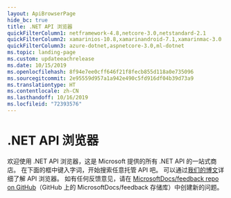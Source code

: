 ```yaml
---
layout: ApiBrowserPage
hide_bc: true
title: .NET API 浏览器
quickFilterColumn1: netframework-4.8,netcore-3.0,netstandard-2.1
quickFilterColumn2: xamarinios-10.8,xamarinandroid-7.1,xamarinmac-3.0
quickFilterColumn3: azure-dotnet,aspnetcore-3.0,ml-dotnet
ms.topic: landing-page
ms.custom: updateeachrelease
ms.date: 10/15/2019
ms.openlocfilehash: 8f94e7ee0cff646f21f8fecb855d118a0e735096
ms.sourcegitcommit: 2e95559d957a1a942e490c5fd916df04b39d73a9
ms.translationtype: HT
ms.contentlocale: zh-CN
ms.lasthandoff: 10/16/2019
ms.locfileid: "72393576"
---
```

# <a name="net-api-browser"></a>.NET API 浏览器

欢迎使用 .NET API 浏览器，这是 Microsoft 提供的所有 .NET API 的一站式商店。 在下面的框中键入字词，开始搜索任意托管 API 吧。 可以通过[我们的博文](https://aka.ms/apibrowser)详细了解 API 浏览器。 如有任何反馈意见，请在 [MicrosoftDocs/feedback repo on GitHub](https://github.com/MicrosoftDocs/feedback/issues)（GitHub 上的 MicrosoftDocs/feedback 存储库）中创建新的问题。
